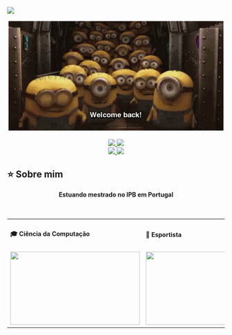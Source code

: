 ![](https://komarev.com/ghpvc/?username=Reginaldo-Neto&color=green)
<div align="center">
  <a href="https://github.com/Reginaldo-Neto">
    <img src='https://github.com/Reginaldo-Neto/Reginaldo-Neto/blob/main/welcome-back-minions.gif?raw=true'>
  </a>
</div>
<br>
<div align="center">
  <a href="https://www.linkedin.com/in/reginaldo-neto-085b5b2b6" target="_blank">
    <img src="https://img.shields.io/badge/linkedin-0A66C2?style=for-the-badge&logo=linkedin&logoColor=white" target="_blank">
  </a>
  <a href = "mailto:reginaldoneto@alunos.utfpr.edu.br">
    <img src="https://img.shields.io/badge/Gmail-D14836?style=for-the-badge&logo=gmail&logoColor=white">
  </a>
  <br>
  <a href="https://instagram.com/greg.net0" target="_blank">
    <img src="https://img.shields.io/badge/-Instagram-%23E4405F?style=for-the-badge&logo=instagram&logoColor=white" target="_blank">
  </a>
  <a href="https://www.youtube.com/@reginaldoBCC" target="_blank">
    <img src="https://img.shields.io/badge/YouTube-FF0000?style=for-the-badge&logo=youtube&logoColor=white" target="_blank">
  </a>
</div>

## ⭐️ Sobre mim
<div align='center'>
  <b> Estuando mestrado no IPB em Portugal </b>
</div>
<br><br>

<div align="center">
  <table>
    <tr>
      <td>
        <b>🎓 Ciência da Computação</b>
      </td>
      <td>
        <b>🥇 Esportista </b>
      </td>
      <td>
        <b>🥁 Músico e Ritmista</b>
      </td>
    </tr>
    <tr>
      <td>
        <img src="https://atitudereflexiva.files.wordpress.com/2015/10/xgh-e1330433625262.jpg" width="300px" height="170px">
      </td>
      <td>
        <img src="https://media.tenor.com/r2Iy5suweckAAAAC/workout-sponge-bob-square-pants.gif" width="300px" height="170px">
      </td>
      <td>
        <img src="https://github.com/Reginaldo-Neto/Reginaldo-Neto/blob/main/minion_guitarra.gif" width="300px" height="170px">
      </td>
    </tr>
  </table>
</div>
<!--
## ⭐️ Hard Skills
<div align="center">
  <a href="https://img.shields.io/badge/-Python-05122A?style=flat&logo=python" target="_blank"><img src="https://img.shields.io/badge/-Python-05122A?style=flat&logo=python"></a>
  <a href="https://img.shields.io/badge/-C-05122A?style=flat&logo=c" target="_blank"><img src="https://img.shields.io/badge/-C-05122A?style=flat&logo=c"></a>
  <a href="https://img.shields.io/badge/-C++-05122A?style=flat&logo=cplusplus" target="_blank"><img src="https://img.shields.io/badge/-C++-05122A?style=flat&logo=cplusplus"></a>
  <a href="https://img.shields.io/badge/-HTML-05122A?style=flat&logo=html5" target="_blank"><img src="https://img.shields.io/badge/-HTML-05122A?style=flat&logo=html5"></a>
  <a href="https://img.shields.io/badge/-CSS-05122A?style=flat&logo=css3" target="_blank"><img src="https://img.shields.io/badge/-CSS-05122A?style=flat&logo=css3"></a>
  <a href="https://img.shields.io/badge/-AOSP-05122A?style=flat&logo=android" target="_blank"><img src="https://img.shields.io/badge/-AOSP-05122A?style=flat&logo=android"></a>
  <a href="https://img.shields.io/badge/-Android%20Studio-05122A?style=flat&logo=androidstudio" target="_blank"><img src="https://img.shields.io/badge/-Android%20Studio-05122A?style=flat&logo=androidstudio"></a>
  <a href="https://img.shields.io/badge/-Arduino-05122A?style=flat&logo=arduino" target="_blank"><img src="https://img.shields.io/badge/-Arduino-05122A?style=flat&logo=arduino"></a>
  <a href="https://img.shields.io/badge/-Selenium-05122A?style=flat&logo=selenium" target="_blank"><img src="https://img.shields.io/badge/-Selenium-05122A?style=flat&logo=selenium"></a>
  <a href="https://img.shields.io/badge/-UiPath-05122A?style=flat&logo=uipath" target="_blank"><img src="https://img.shields.io/badge/-UiPath-05122A?style=flat&logo=uipath"></a>
  <a href="https://img.shields.io/badge/-Adobe%20XD-05122A?style=flat&logo=adobexd" target="_blank"><img src="https://img.shields.io/badge/-Adobe%20XD-05122A?style=flat&logo=adobexd"></a>
  <a href="https://img.shields.io/badge/-Scrum-05122A?style=flat&logo=scrum" target="_blank"><img src="https://img.shields.io/badge/-Scrum-05122A?style=flat&logo=scrum"></a>
  
  <br>
  <a href="https://github.com/Reginaldo-Neto">
  <img height="160em" src="https://github-readme-stats.vercel.app/api?username=Reginaldo-Neto&show_icons=true&theme=synthwave&include_all_commits=true&count_private=true%22/"/>
    <img height="160em" src="https://github-readme-stats.vercel.app/api/top-langs/?username=Reginaldo-Neto&layout=compact&langs_count=7&theme=synthwave"/>
</div>
